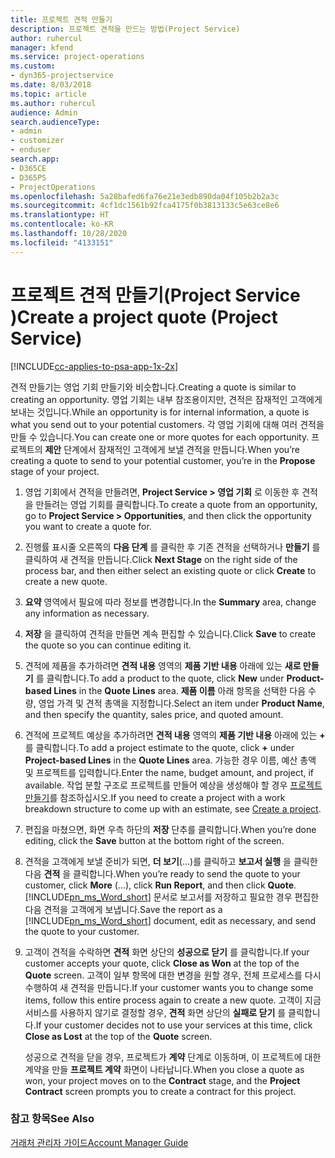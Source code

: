 ```yaml
---
title: 프로젝트 견적 만들기
description: 프로젝트 견적을 만드는 방법(Project Service)
author: ruhercul
manager: kfend
ms.service: project-operations
ms.custom:
- dyn365-projectservice
ms.date: 8/03/2018
ms.topic: article
ms.author: ruhercul
audience: Admin
search.audienceType:
- admin
- customizer
- enduser
search.app:
- D365CE
- D365PS
- ProjectOperations
ms.openlocfilehash: 5a28bafed6fa76e21e3edb890da04f105b2b2a3c
ms.sourcegitcommit: 4cf1dc1561b92fca4175f0b3813133c5e63ce8e6
ms.translationtype: HT
ms.contentlocale: ko-KR
ms.lasthandoff: 10/28/2020
ms.locfileid: "4133151"
---
```

# <a name="create-a-project-quote-project-service"></a><span data-ttu-id="84968-103">프로젝트 견적 만들기(Project Service )</span><span class="sxs-lookup"><span data-stu-id="84968-103">Create a project quote (Project Service)</span></span>

[!INCLUDE[cc-applies-to-psa-app-1x-2x](../includes/cc-applies-to-psa-app-1x-2x.md)]

<span data-ttu-id="84968-104">견적 만들기는 영업 기회 만들기와 비슷합니다.</span><span class="sxs-lookup"><span data-stu-id="84968-104">Creating a quote is similar to creating an opportunity.</span></span> <span data-ttu-id="84968-105">영업 기회는 내부 참조용이지만, 견적은 잠재적인 고객에게 보내는 것입니다.</span><span class="sxs-lookup"><span data-stu-id="84968-105">While an opportunity is for internal information, a quote is what you send out to your potential customers.</span></span> <span data-ttu-id="84968-106">각 영업 기회에 대해 여러 견적을 만들 수 있습니다.</span><span class="sxs-lookup"><span data-stu-id="84968-106">You can create one or more quotes for each opportunity.</span></span> <span data-ttu-id="84968-107">프로젝트의 **제안** 단계에서 잠재적인 고객에게 보낼 견적을 만듭니다.</span><span class="sxs-lookup"><span data-stu-id="84968-107">When you’re creating a quote to send to your potential customer, you’re in the **Propose** stage of your project.</span></span>  
  
1. <span data-ttu-id="84968-108">영업 기회에서 견적을 만들려면, **Project Service > 영업 기회** 로 이동한 후 견적을 만들려는 영업 기회를 클릭합니다.</span><span class="sxs-lookup"><span data-stu-id="84968-108">To create a quote from an opportunity, go to **Project Service > Opportunities**, and then click the opportunity you want to create a quote for.</span></span>  
  
2. <span data-ttu-id="84968-109">진행률 표시줄 오른쪽의 **다음 단계** 를 클릭한 후 기존 견적을 선택하거나 **만들기** 를 클릭하여 새 견적을 만듭니다.</span><span class="sxs-lookup"><span data-stu-id="84968-109">Click **Next Stage** on the right side of the process bar, and then either select an existing quote or click **Create** to create a new quote.</span></span>  
  
3. <span data-ttu-id="84968-110">**요약** 영역에서 필요에 따라 정보를 변경합니다.</span><span class="sxs-lookup"><span data-stu-id="84968-110">In the **Summary** area, change any information as necessary.</span></span>  
  
4. <span data-ttu-id="84968-111">**저장** 을 클릭하여 견적을 만들면 계속 편집할 수 있습니다.</span><span class="sxs-lookup"><span data-stu-id="84968-111">Click **Save** to create the quote so you can continue editing it.</span></span>  
  
5. <span data-ttu-id="84968-112">견적에 제품을 추가하려면 **견적 내용** 영역의 **제품 기반 내용** 아래에 있는 **새로 만들기** 를 클릭합니다.</span><span class="sxs-lookup"><span data-stu-id="84968-112">To add a product to the quote, click **New** under **Product-based Lines** in the **Quote Lines** area.</span></span> <span data-ttu-id="84968-113">**제품 이름** 아래 항목을 선택한 다음 수량, 영업 가격 및 견적 총액을 지정합니다.</span><span class="sxs-lookup"><span data-stu-id="84968-113">Select an item under **Product Name**, and then specify the quantity, sales price, and quoted amount.</span></span>  
  
6. <span data-ttu-id="84968-114">견적에 프로젝트 예상을 추가하려면 **견적 내용** 영역의 **제품 기반 내용** 아래에 있는 **+** 를 클릭합니다.</span><span class="sxs-lookup"><span data-stu-id="84968-114">To add a project estimate to the quote, click **+** under **Project-based Lines** in the **Quote Lines** area.</span></span> <span data-ttu-id="84968-115">가능한 경우 이름, 예산 총액 및 프로젝트를 입력합니다.</span><span class="sxs-lookup"><span data-stu-id="84968-115">Enter the name, budget amount, and project, if available.</span></span> <span data-ttu-id="84968-116">작업 분할 구조로 프로젝트를 만들어 예상을 생성해야 할 경우 [프로젝트 만들기](../psa/create-project.md)를 참조하십시오.</span><span class="sxs-lookup"><span data-stu-id="84968-116">If you need to create a project with a work breakdown structure to come up with an estimate, see [Create a project](../psa/create-project.md).</span></span>  
  
7. <span data-ttu-id="84968-117">편집을 마쳤으면, 화면 우측 하단의 **저장** 단추를 클릭합니다.</span><span class="sxs-lookup"><span data-stu-id="84968-117">When you’re done editing, click the **Save** button at the bottom right of the screen.</span></span>  
  
8. <span data-ttu-id="84968-118">견적을 고객에게 보낼 준비가 되면, **더 보기**(...)를 클릭하고 **보고서 실행** 을 클릭한 다음 **견적** 을 클릭합니다.</span><span class="sxs-lookup"><span data-stu-id="84968-118">When you’re ready to send the quote to your customer, click **More** (…), click **Run Report**, and then click **Quote**.</span></span> <span data-ttu-id="84968-119">[!INCLUDE[pn_ms_Word_short](../includes/pn-ms-word-short.md)] 문서로 보고서를 저장하고 필요한 경우 편집한 다음 견적을 고객에게 보냅니다.</span><span class="sxs-lookup"><span data-stu-id="84968-119">Save the report as a [!INCLUDE[pn_ms_Word_short](../includes/pn-ms-word-short.md)] document, edit as necessary, and send the quote to your customer.</span></span>  
  
9. <span data-ttu-id="84968-120">고객이 견적을 수락하면 **견적** 화면 상단의 **성공으로 닫기** 를 클릭합니다.</span><span class="sxs-lookup"><span data-stu-id="84968-120">If your customer accepts your quote, click **Close as Won** at the top of the **Quote** screen.</span></span> <span data-ttu-id="84968-121">고객이 일부 항목에 대한 변경을 원할 경우, 전체 프로세스를 다시 수행하여 새 견적을 만듭니다.</span><span class="sxs-lookup"><span data-stu-id="84968-121">If your customer wants you to change some items, follow this entire process again to create a new quote.</span></span> <span data-ttu-id="84968-122">고객이 지금 서비스를 사용하지 않기로 결정할 경우, **견적** 화면 상단의 **실패로 닫기** 를 클릭합니다.</span><span class="sxs-lookup"><span data-stu-id="84968-122">If your customer decides not to use your services at this time, click **Close as Lost** at the top of the **Quote** screen.</span></span>  
  
   <span data-ttu-id="84968-123">성공으로 견적을 닫을 경우, 프로젝트가 **계약** 단계로 이동하며, 이 프로젝트에 대한 계약을 만들 **프로젝트 계약** 화면이 나타납니다.</span><span class="sxs-lookup"><span data-stu-id="84968-123">When you close a quote as won, your project moves on to the **Contract** stage, and the **Project Contract** screen prompts you to create a contract for this project.</span></span>  
  
### <a name="see-also"></a><span data-ttu-id="84968-124">참고 항목</span><span class="sxs-lookup"><span data-stu-id="84968-124">See Also</span></span>  
 [<span data-ttu-id="84968-125">거래처 관리자 가이드</span><span class="sxs-lookup"><span data-stu-id="84968-125">Account Manager Guide</span></span>](../psa/account-manager-guide.md)
